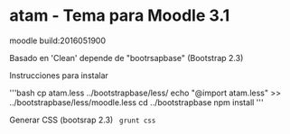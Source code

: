 atam - Tema para Moodle 3.1 
===============================================
moodle build:2016051900

Basado en 'Clean' 
depende de "bootrsapbase" (Bootstrap 2.3)

Instrucciones para instalar

'''bash
cp atam.less ../bootstrapbase/less/
echo "@import atam.less" >> ../bootstrapbase/less/moodle.less
cd ../bootstrapbase
npm install
'''

Generar CSS (bootsrap 2.3)
` grunt css`


